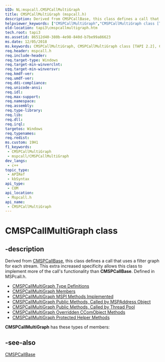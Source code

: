 ```yaml
---
UID: NL:mspcall.CMSPCallMultiGraph
title: CMSPCallMultiGraph (mspcall.h)
description: Derived from CMSPCallBase, this class defines a call that uses a filter graph for each stream. This extra increased specificity allows this class to implement more of the call's functionality than CMSPCallBase. Defined in MSPcall.h.
helpviewer_keywords: ["CMSPCallMultiGraph","CMSPCallMultiGraph class [TAPI 2.2]","CMSPCallMultiGraph class [TAPI 2.2]","described","_tapi3_cmspcallmultigraph","mspcall/CMSPCallMultiGraph","tapi3.cmspcallmultigraph"]
old-location: tapi3\cmspcallmultigraph.htm
tech.root: tapi3
ms.assetid: 86512d40-380b-4e98-840d-b7be99a86623
ms.date: 12/05/2018
ms.keywords: CMSPCallMultiGraph, CMSPCallMultiGraph class [TAPI 2.2], CMSPCallMultiGraph class [TAPI 2.2],described, _tapi3_cmspcallmultigraph, mspcall/CMSPCallMultiGraph, tapi3.cmspcallmultigraph
req.header: mspcall.h
req.include-header: 
req.target-type: Windows
req.target-min-winverclnt: 
req.target-min-winversvr: 
req.kmdf-ver: 
req.umdf-ver: 
req.ddi-compliance: 
req.unicode-ansi: 
req.idl: 
req.max-support: 
req.namespace: 
req.assembly: 
req.type-library: 
req.lib: 
req.dll: 
req.irql: 
targetos: Windows
req.typenames: 
req.redist: 
ms.custom: 19H1
f1_keywords:
 - CMSPCallMultiGraph
 - mspcall/CMSPCallMultiGraph
dev_langs:
 - c++
topic_type:
 - APIRef
 - kbSyntax
api_type:
 - COM
api_location:
 - Mspcall.h
api_name:
 - CMSPCallMultiGraph
---
```


# CMSPCallMultiGraph class


## -description

Derived from 
<a href="/windows/desktop/api/mspcall/nl-mspcall-cmspcallbase">CMSPCallBase</a>, this class defines a call that uses a filter graph for each stream. This extra increased specificity allows this class to implement more of the call's functionality than 
<b>CMSPCallBase</b>. Defined in MSPcall.h.
<ul>
<li>
<a href="/windows/desktop/Tapi/cmspcallmultigraph-type-definitions">CMSPCallMultiGraph Type Definitions</a>
</li>
<li>
<a href="/windows/desktop/Tapi/cmspcallmultigraph-members">CMSPCallMultiGraph Members</a>
</li>
<li>
<a href="/windows/desktop/Tapi/cmspcallmultigraph-mspi-methods-implemented">CMSPCallMultiGraph MSPI Methods Implemented</a>
</li>
<li>
<a href="/windows/desktop/Tapi/cmspcallmultigraph-public-methods-called-by-mspaddress-object">CMSPCallMultiGraph Public Methods, Called by MSPAddress Object</a>
</li>
<li>
<a href="/windows/desktop/Tapi/cmspcallmultigraph-public-methods-called-by-thread-pool">CMSPCallMultiGraph Public Methods, Called by Thread Pool</a>
</li>
<li>
<a href="/windows/desktop/Tapi/cmspcallmultigraph-overriden-ccomobject-methods">CMSPCallMultiGraph Overridden CComObject Methods</a>
</li>
<li>
<a href="/windows/desktop/Tapi/cmspcallmultigraph-protected-helper-methods">CMSPCallMultiGraph Protected Helper Methods</a>
</li>
</ul><b xmlns:loc="http://microsoft.com/wdcml/l10n">CMSPCallMultiGraph</b> has these types of members:

## -see-also

<a href="/windows/desktop/api/mspcall/nl-mspcall-cmspcallbase">CMSPCallBase</a>